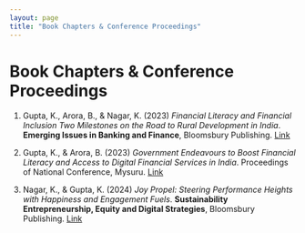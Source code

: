 ```yaml
---
layout: page
title: "Book Chapters & Conference Proceedings"
---
```


# Book Chapters & Conference Proceedings
1. Gupta, K., Arora, B., & Nagar, K. (2023) *Financial Literacy and Financial Inclusion Two Milestones on the Road to Rural Development in India*. **Emerging Issues in Banking and Finance**, Bloomsbury Publishing. [Link](https://drive.google.com/file/d/1hASvStc60K97-K5oxWb4wBJ6KQuvQXwi/view?usp=sharing)

2. Gupta, K., & Arora, B. (2023) *Government Endeavours to Boost Financial Literacy and Access to Digital Financial Services in India*. Proceedings of National Conference, Mysuru. [Link](https://drive.google.com/file/d/1bzZ19_VnWZWSDD71yij7WYjIxFrY9BAv/view?usp=drive_link)

3. Nagar, K., & Gupta, K. (2024) *Joy Propel: Steering Performance Heights with Happiness and Engagement Fuels*. **Sustainability Entrepreneurship, Equity and Digital Strategies**, Bloomsbury Publishing. [Link](https://drive.google.com/file/d/1JI4eEPXVtufOngp9X3c4nPZ0eDvSrMaG/view?usp=sharing)


